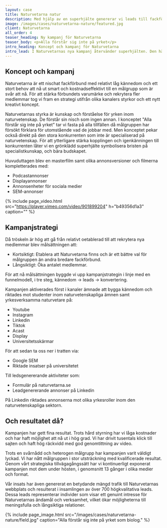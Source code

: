 ```yaml
---
layout: case
title: Naturvetarna natur
description: Med hjälp av en superhjälte genererar vi leads till fackförbundet Naturvetarna.
image: /images/cases/naturvetarna-nature/featured.jpg
client: Naturvetarna
all_order: 4
teaser_heading: Ny kampanj för Naturvetarna
teaser_body: <p>Alla förstår sig inte på yrket</p>
intro_heading: Koncept och kampanj för Naturvetarna
intro_lead: I Naturvetarnas nya kampanj återvänder superhjälten. Den här gången till en åker. Hur kan det generera leads?  
---
```


## Koncept och kampanj

Naturvetarna är ett nischat fackförbund med relativt låg kännedom och ett stort behov att nå ut smart och kostnadseffektivt till en målgrupp som är svår att nå. För att stärka förbundets varumärke och rekrytera fler medlemmar tog vi fram en strategi utifrån olika kanalers styrkor och ett nytt kreativt koncept.

Naturvetarnas styrka är kunskap och förståelse för yrken inom naturvetenskap. De förstår sin nisch som ingen annan. I konceptet "Alla förstår sig inte på yrket" tar vi fasta på alla tillfällen då målgruppen har försökt förklara för utomstående vad de jobbar med. Men konceptet pekar också direkt på den stora konkurrenten som inte är specialiserad på naturvetenskap. För att ytterligare stärka kopplingen och igenkänningen till konkurrenten låter vi en grönklädd superhjälte symbolisera bristen på specialistkunskap, och bära budskapet.

Huvuduttagen blev en masterfilm samt olika annonsversioner och filmerna kompletterades med: 

- Podcastannonser
- Displayannonser 
- Annonsenheter för sociala medier 
- SEM-annonser 

{%
  include page_video.html
  src="https://player.vimeo.com/video/901899204"
  h="b49356d1a3"
  caption=""
%}

## Kampanjstrategi
Då tröskeln är hög att gå från relativt oetablerad till att rekrytera nya medlemmar blev målsättningen att: 

- Kortsiktigt: Etablera att Naturvetarna finns och är ett bättre val för målgruppen än andra bredare fackförbund.
- Långsiktigt: Öka antalet medlemmar.

För att nå målsättningen byggde vi upp kampanjstrategin i linje med en funnelmodell, i tre steg, kännedom → leads → konvertering.  

Kampanjen aktiverades först i kanaler ämnade att bygga kännedom och riktades mot studenter inom naturvetenskapliga ämnen samt yrkesverksamma naturvetare på: 

- Youtube
- Instagram
- Linkedin
- Tiktok
- Acast
- Display
- Universitetsskärmar

För att sedan ta oss ner i tratten via: 

- Google SEM
- Riktade insatser på universitetet

Till ledsgenererande aktiviteter som:

- Formulär på naturvetarna.se
- Leadgenererande annonser på Linkedin

På Linkedin riktades annonserna mot olika yrkesroller inom den naturvetenskapliga sektorn.

## Och resultatet då?
Kampanjen har gett fina resultat. Trots hård styrning har vi låga kostnader och har haft möjlighet att nå ut i hög grad. Vi har drivit tusentals klick till sajten och haft hög räckvidd med god genomtittning av video. 

Trots en svårnådd och heterogen målgrupp har kampanjen varit väldigt lyckad. Vi har nått målgruppen i stor utsträckning med kvalificerade resultat. Genom vårt strategiska tillvägagångssätt har vi kontinuerligt exponerat kampanjen mot dem under hösten, i genomsnitt 13 gånger i olika medier och format. 

Vår insats har även genererat en betydande mängd trafik till Naturvetarnas webbplats och resulterat i insamlingen av över 700 högkvalitativa leads. Dessa leads representerar individer som visar ett genuint intresse för Naturvetarnas ändamål och verksamhet, vilket ökar möjligheterna till meningsfulla och långsiktiga relationer. 

{%
  include page_image.html
  src="/images/cases/naturvetarna-nature/field.jpg"
  caption="Alla förstår sig inte på yrket som biolog."
%}

